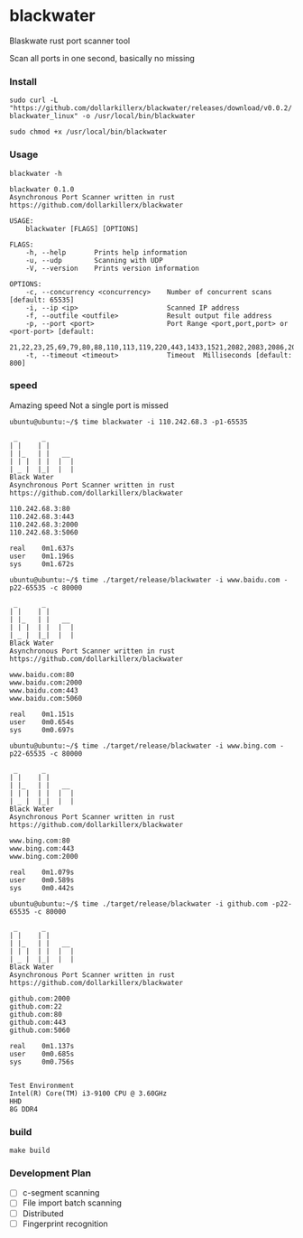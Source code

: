 # blackwater
Blaskwate rust port scanner tool

Scan all ports in one second, basically no missing
### Install
`sudo curl -L "https://github.com/dollarkillerx/blackwater/releases/download/v0.0.2/blackwater_linux" -o /usr/local/bin/blackwater`

`sudo chmod +x /usr/local/bin/blackwater`

### Usage
`blackwater -h`

``` 
blackwater 0.1.0
Asynchronous Port Scanner written in rust  https://github.com/dollarkillerx/blackwater

USAGE:
    blackwater [FLAGS] [OPTIONS]

FLAGS:
    -h, --help       Prints help information
    -u, --udp        Scanning with UDP
    -V, --version    Prints version information

OPTIONS:
    -c, --concurrency <concurrency>    Number of concurrent scans [default: 65535]
    -i, --ip <ip>                      Scanned IP address
    -f, --outfile <outfile>            Result output file address
    -p, --port <port>                  Port Range <port,port,port> or <port-port> [default:
                                       21,22,23,25,69,79,80,88,110,113,119,220,443,1433,1521,2082,2083,2086,2087,2095,2096,2077,2078,3306,3389,5432,6379,8080,9000,9001,9200,9300,11211,27017]
    -t, --timeout <timeout>            Timeout  Milliseconds [default: 800]
```

### speed
Amazing speed Not a single port is missed
``` 
ubuntu@ubuntu:~/$ time blackwater -i 110.242.68.3 -p1-65535

 _      _
| |    | |
| |_   | |   __
| | |  | |  |  |
| _ |  |_|  |  |
Black Water
Asynchronous Port Scanner written in rust
https://github.com/dollarkillerx/blackwater

110.242.68.3:80
110.242.68.3:443
110.242.68.3:2000
110.242.68.3:5060

real    0m1.637s
user    0m1.196s
sys     0m1.672s

ubuntu@ubuntu:~/$ time ./target/release/blackwater -i www.baidu.com -p22-65535 -c 80000

 _      _
| |    | |
| |_   | |   __
| | |  | |  |  |
| _ |  |_|  |  |
Black Water
Asynchronous Port Scanner written in rust
https://github.com/dollarkillerx/blackwater

www.baidu.com:80
www.baidu.com:2000
www.baidu.com:443
www.baidu.com:5060

real    0m1.151s
user    0m0.654s
sys     0m0.697s

ubuntu@ubuntu:~/$ time ./target/release/blackwater -i www.bing.com -p22-65535 -c 80000

 _      _
| |    | |
| |_   | |   __
| | |  | |  |  |
| _ |  |_|  |  |
Black Water
Asynchronous Port Scanner written in rust
https://github.com/dollarkillerx/blackwater

www.bing.com:80
www.bing.com:443
www.bing.com:2000

real    0m1.079s
user    0m0.589s
sys     0m0.442s

ubuntu@ubuntu:~/$ time ./target/release/blackwater -i github.com -p22-65535 -c 80000

 _      _
| |    | |
| |_   | |   __
| | |  | |  |  |
| _ |  |_|  |  |
Black Water
Asynchronous Port Scanner written in rust
https://github.com/dollarkillerx/blackwater

github.com:2000
github.com:22
github.com:80
github.com:443
github.com:5060

real    0m1.137s
user    0m0.685s
sys     0m0.756s


Test Environment
Intel(R) Core(TM) i3-9100 CPU @ 3.60GHz
HHD
8G DDR4
```

### build
`make build`

### Development Plan
- [ ] c-segment scanning
- [ ] File import batch scanning
- [ ] Distributed
- [ ] Fingerprint recognition